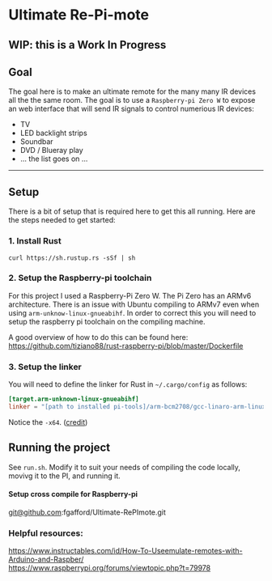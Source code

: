 # Ultimate Re-Pi-mote

## WIP: this is a Work In Progress

## Goal
The goal here is to make an ultimate remote for the many many IR devices all the the same room. The goal is to use a `Raspberry-pi Zero W` to expose an web interface that will send IR signals to control numerious IR devices: 
- TV
- LED backlight strips
- Soundbar
- DVD / Blueray play
- ... the list goes on ...

-----


## Setup
There is a bit of setup that is required here to get this all running. Here are the steps needed to get started:

### 1. Install Rust
`curl https://sh.rustup.rs -sSf | sh`

### 2. Setup the Raspberry-pi toolchain
For this project I used a Raspberry-Pi Zero W. The Pi Zero has an ARMv6 architecture. There is an issue with Ubuntu compiling to ARMv7 even when using `arm-unknow-linux-gnueabihf`. In order to correct this you will need to setup the raspberry pi toolchain on the compiling machine.

A good overview of how to do this can be found here:
https://github.com/tiziano88/rust-raspberry-pi/blob/master/Dockerfile

### 3. Setup the linker
You will need to define the linker for Rust in `~/.cargo/config` as follows:
```toml
[target.arm-unknown-linux-gnueabihf]
linker = "[path to installed pi-tools]/arm-bcm2708/gcc-linaro-arm-linux-gnueabihf-raspbian-x64/bin/arm-linux-gnueabihf-gcc-4.8.3"
```
Notice the `-x64`. ([credit](https://github.com/rust-lang/rust/issues/37420))

## Running the project
See `run.sh`. Modify it to suit your needs of compiling the code locally, movivg it to the PI, and running it. 

#### Setup cross compile for Raspberry-pi
git@github.com:fgafford/Ultimate-RePImote.git



### Helpful resources:
https://www.instructables.com/id/How-To-Useemulate-remotes-with-Arduino-and-Raspber/  
https://www.raspberrypi.org/forums/viewtopic.php?t=79978 